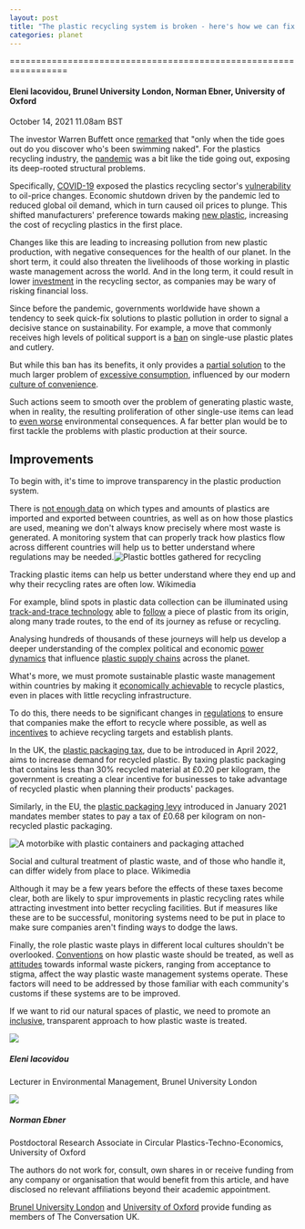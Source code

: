 ```yaml
---
layout: post
title: "The plastic recycling system is broken - here's how we can fix it"
categories: planet
---
```


=================================================================

#### Eleni Iacovidou, Brunel University London, Norman Ebner, University of Oxford

October 14, 2021 11.08am BST

The investor Warren Buffett once [remarked](https://www.forbes.com/sites/petertchir/2020/05/04/what-if-buffett-is-the-one-swimming-naked/?sh=29f263bc6e36) that "only when the tide goes out do you discover who's been swimming naked". For the plastics recycling industry, the [pandemic](https://theconversation.com/why-the-pandemic-could-slash-the-amount-of-plastic-waste-we-recycle-139616) was a bit like the tide going out, exposing its deep-rooted structural problems.

Specifically, [COVID-19](https://www.sciencedirect.com/science/article/pii/S2352550921002001#ack0001) exposed the plastics recycling sector's [vulnerability](https://www.mdpi.com/2313-4321/6/4/64/pdf) to oil-price changes. Economic shutdown driven by the pandemic led to reduced global oil demand, which in turn caused oil prices to plunge. This shifted manufacturers' preference towards making [new plastic](https://www.sciencedirect.com/science/article/pii/S2352550921002001), increasing the cost of recycling plastics in the first place.

Changes like this are leading to increasing pollution from new plastic production, with negative consequences for the health of our planet. In the short term, it could also threaten the livelihoods of those working in plastic waste management across the world. And in the long term, it could result in lower [investment](https://carbontracker.org/oil-industry-betting-future-on-shaky-plastics-as-world-battles-waste/) in the recycling sector, as companies may be wary of risking financial loss.

Since before the pandemic, governments worldwide have shown a tendency to seek quick-fix solutions to plastic pollution in order to signal a decisive stance on sustainability. For example, a move that commonly receives high levels of political support is a [ban](https://theconversation.com/why-canadas-single-use-plastic-ban-could-help-the-environment-and-wildlife-118796) on single-use plastic plates and cutlery.

But while this ban has its benefits, it only provides a [partial solution](https://www.mdpi.com/2071-1050/12/9/3746/htm) to the much larger problem of [excessive consumption](https://news.asu.edu/20181003-solutions-asu-researchers-plastics-pollution-recycling), influenced by our modern [culture of convenience](https://connectedtoportphillip.com/2019/10/22/the-cons-of-convenience-culture-and-5-steps-to-break-away/).

Such actions seem to smooth over the problem of generating plastic waste, when in reality, the resulting proliferation of other single-use items can lead to [even worse](https://www.mdpi.com/2071-1050/12/9/3746/htm) environmental consequences. A far better plan would be to first tackle the problems with plastic production at their source.

Improvements
------------

To begin with, it's time to improve transparency in the plastic production system.

There is [not enough data](http://sciencesearch.defra.gov.uk/Default.aspx?Menu=Menu&Module=More&Location=None&ProjectID=20471&FromSearch=Y&Publisher=1&SearchText=multidimensional%20value&SortString=ProjectCode&SortOrder=Asc&Paging=10) on which types and amounts of plastics are imported and exported between countries, as well as on how those plastics are used, meaning we don't always know precisely where most waste is generated. A monitoring system that can properly track how plastics flow across different countries will help us to better understand where regulations may be needed.![Plastic bottles gathered for recycling](https://images-theconversation-com.cdn.ampproject.org/ii/AW/s/images.theconversation.com/files/426195/original/file-20211013-15-11v3pa0.jpeg?ixlib=rb-1.1.0&q=45&auto=format&w=320&h=212&fit=crop)

Tracking plastic items can help us better understand where they end up and why their recycling rates are often low. Wikimedia

For example, blind spots in plastic data collection can be illuminated using [track-and-trace technology](https://journals.plos.org/plosone/article?id=10.1371/journal.pone.0242459) able to [follow](https://theconversation.com/how-businesses-could-cut-plastic-waste-with-a-track-and-trace-system-151489) a piece of plastic from its origin, along many trade routes, to the end of its journey as refuse or recycling.

Analysing hundreds of thousands of these journeys will help us develop a deeper understanding of the complex political and economic [power dynamics](https://www.sciencedirect.com/science/article/pii/S2352550921002001#ack0001) that influence [plastic supply chains](https://wires.onlinelibrary.wiley.com/doi/full/10.1002/wene.360) across the planet.

What's more, we must promote sustainable plastic waste management within countries by making it [economically achievable](https://www.mckinsey.com/industries/chemicals/our-insights/plastics-recycling-using-an-economic-feasibility-lens-to-select-the-next-moves) to recycle plastics, even in places with little recycling infrastructure.

To do this, there needs to be significant changes in [regulations](https://www.unpri.org/plastics/the-plastics-landscape-regulations-policies-and-influencers/4953.article) to ensure that companies make the effort to recycle where possible, as well as [incentives](https://link.springer.com/article/10.1007/s12027-020-00596-9) to achieve recycling targets and establish plants.

In the UK, the [plastic packaging tax](https://www.gov.uk/government/publications/introduction-of-plastic-packaging-tax/plastic-packaging-tax), due to be introduced in April 2022, aims to increase demand for recycled plastic. By taxing plastic packaging that contains less than 30% recycled material at £0.20 per kilogram, the government is creating a clear incentive for businesses to take advantage of recycled plastic when planning their products' packages.

Similarly, in the EU, the [plastic packaging levy](https://pubs.acs.org/doi/10.1021/cen-09902-cover7) introduced in January 2021 mandates member states to pay a tax of £0.68 per kilogram on non-recycled plastic packaging.

![A motorbike with plastic containers and packaging attached](https://images-theconversation-com.cdn.ampproject.org/ii/AW/s/images.theconversation.com/files/426198/original/file-20211013-15-13fcl4y.jpeg?ixlib=rb-1.1.0&q=45&auto=format&w=320&h=240&fit=crop)

Social and cultural treatment of plastic waste, and of those who handle it, can differ widely from place to place. Wikimedia

Although it may be a few years before the effects of these taxes become clear, both are likely to spur improvements in plastic recycling rates while attracting investment into better recycling facilities. But if measures like these are to be successful, monitoring systems need to be put in place to make sure companies aren't finding ways to dodge the laws.

Finally, the role plastic waste plays in different local cultures shouldn't be overlooked. [Conventions](https://www.energy.cam.ac.uk/Plastic_Waste/culture-global-plastic-waste) on how plastic waste should be treated, as well as [attitudes](https://www.tandfonline.com/doi/abs/10.1080/13549839.2021.1974368) towards informal waste pickers, ranging from acceptance to stigma, affect the way plastic waste management systems operate. These factors will need to be addressed by those familiar with each community's customs if these systems are to be improved.

If we want to rid our natural spaces of plastic, we need to promote an [inclusive](https://www.ncbi.nlm.nih.gov/pmc/articles/PMC6651478/), transparent approach to how plastic waste is treated.

[![](https://cdn-theconversation-com.cdn.ampproject.org/ii/AW/s/cdn.theconversation.com/avatars/752491/width170/Eleni_Iacovidou.jpg)](https://theconversation.com/profiles/eleni-iacovidou-752491)

##### Eleni Iacovidou

Lecturer in Environmental Management, Brunel University London[](https://theconversation.com/profiles/eleni-iacovidou-752491)

[![](https://cdn-theconversation-com.cdn.ampproject.org/ii/AW/s/cdn.theconversation.com/avatars/1116444/width170/image-20200618-41213-10m1nqp.jpg)](https://theconversation.com/profiles/norman-ebner-1116444)

##### Norman Ebner

Postdoctoral Research Associate in Circular Plastics-Techno-Economics, University of Oxford[](https://theconversation.com/profiles/norman-ebner-1116444)

The authors do not work for, consult, own shares in or receive funding from any company or organisation that would benefit from this article, and have disclosed no relevant affiliations beyond their academic appointment.

[Brunel University London](https://theconversation.com/institutions/brunel-university-london-1685) and [University of Oxford](https://theconversation.com/institutions/university-of-oxford-1260) provide funding as members of The Conversation UK.
